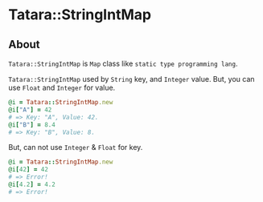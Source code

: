 # Tatara::StringIntMap
## About

`Tatara::StringIntMap` is `Map` class like `static type programming lang`.

`Tatara::StringIntMap` used by `String` key, and `Integer` value.
But, you can use `Float` and `Integer` for value.

```ruby
@i = Tatara::StringIntMap.new
@i["A"] = 42
# => Key: "A", Value: 42.
@i["B"] = 8.4
# => Key: "B", Value: 8.
```

But, can not use `Integer` & `Float` for key.

```ruby
@i = Tatara::StringIntMap.new
@i[42] = 42
# => Error!
@i[4.2] = 4.2
# => Error!
```

